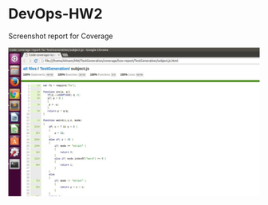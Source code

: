 # DevOps-HW2

Screenshot report for Coverage

![Screenshot](https://github.com/shivamgulati1991/DevOps-HW2/blob/master/Coverage.JPG)
